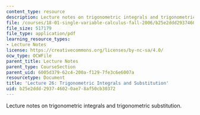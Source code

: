 ```yaml
---
content_type: resource
description: Lecture notes on trigonometric integrals and trigonometric substitution.
file: /courses/18-01-single-variable-calculus-fall-2006/b25e2ddd293746020ae78af50cb30372_lec26.pdf
file_size: 517179
file_type: application/pdf
learning_resource_types:
- Lecture Notes
license: https://creativecommons.org/licenses/by-nc-sa/4.0/
ocw_type: OCWFile
parent_title: Lecture Notes
parent_type: CourseSection
parent_uid: 6005d379-62c4-200a-f129-7fe3c6e6007a
resourcetype: Document
title: 'Lecture 26: Trigonometric Integrals and Substitution'
uid: b25e2ddd-2937-4602-0ae7-8af50cb30372
---
```

Lecture notes on trigonometric integrals and trigonometric substitution.
